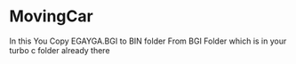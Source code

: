 # MovingCar
In this You Copy EGAYGA.BGI to BIN folder From BGI Folder which is in your turbo c folder already there
